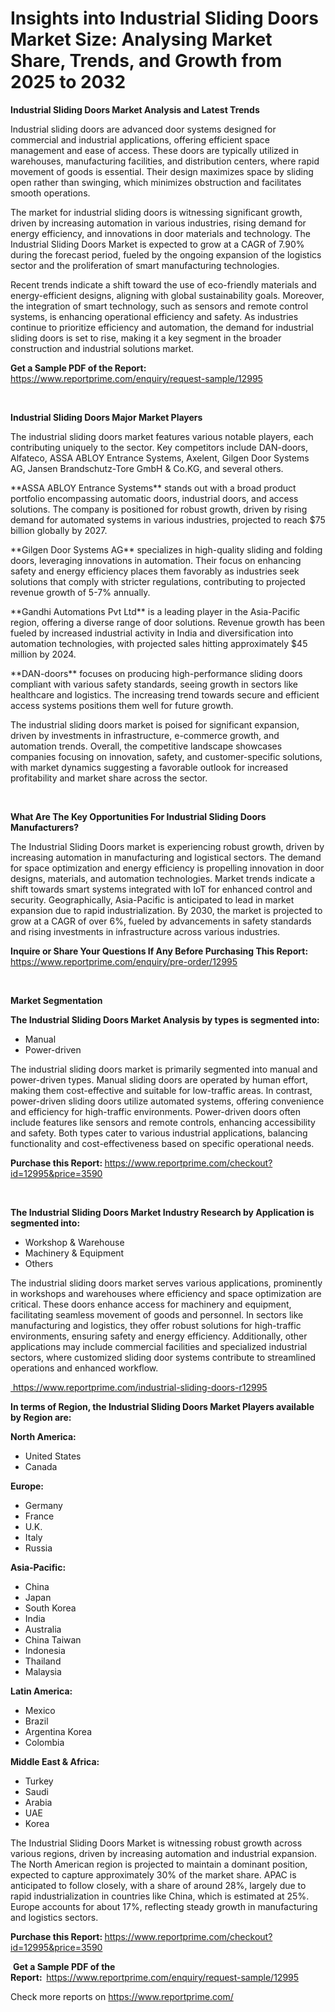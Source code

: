 <p><h1>Insights into Industrial Sliding Doors Market Size: Analysing Market Share, Trends, and Growth from 2025 to 2032</h1></p><p><strong>Industrial Sliding Doors Market Analysis and Latest Trends</strong></p>
<p><p>Industrial sliding doors are advanced door systems designed for commercial and industrial applications, offering efficient space management and ease of access. These doors are typically utilized in warehouses, manufacturing facilities, and distribution centers, where rapid movement of goods is essential. Their design maximizes space by sliding open rather than swinging, which minimizes obstruction and facilitates smooth operations.</p><p>The market for industrial sliding doors is witnessing significant growth, driven by increasing automation in various industries, rising demand for energy efficiency, and innovations in door materials and technology. The Industrial Sliding Doors Market is expected to grow at a CAGR of 7.90% during the forecast period, fueled by the ongoing expansion of the logistics sector and the proliferation of smart manufacturing technologies.</p><p>Recent trends indicate a shift toward the use of eco-friendly materials and energy-efficient designs, aligning with global sustainability goals. Moreover, the integration of smart technology, such as sensors and remote control systems, is enhancing operational efficiency and safety. As industries continue to prioritize efficiency and automation, the demand for industrial sliding doors is set to rise, making it a key segment in the broader construction and industrial solutions market.</p></p>
<p><strong>Get a Sample PDF of the Report:&nbsp;</strong> <a href="https://www.reportprime.com/enquiry/request-sample/12995?utm_campaign=2518&utm_medium=2&utm_source=Github&utm_content=ia&utm_term=19032025&utm_id=industrial-sliding-doors">https://www.reportprime.com/enquiry/request-sample/12995</a></p>
<p>&nbsp;</p>
<p><strong>Industrial Sliding Doors Major Market Players</strong></p>
<p><p>The industrial sliding doors market features various notable players, each contributing uniquely to the sector. Key competitors include DAN-doors, Alfateco, ASSA ABLOY Entrance Systems, Axelent, Gilgen Door Systems AG, Jansen Brandschutz-Tore GmbH & Co.KG, and several others.</p><p>**ASSA ABLOY Entrance Systems** stands out with a broad product portfolio encompassing automatic doors, industrial doors, and access solutions. The company is positioned for robust growth, driven by rising demand for automated systems in various industries, projected to reach $75 billion globally by 2027.</p><p>**Gilgen Door Systems AG** specializes in high-quality sliding and folding doors, leveraging innovations in automation. Their focus on enhancing safety and energy efficiency places them favorably as industries seek solutions that comply with stricter regulations, contributing to projected revenue growth of 5-7% annually.</p><p>**Gandhi Automations Pvt Ltd** is a leading player in the Asia-Pacific region, offering a diverse range of door solutions. Revenue growth has been fueled by increased industrial activity in India and diversification into automation technologies, with projected sales hitting approximately $45 million by 2024.</p><p>**DAN-doors** focuses on producing high-performance sliding doors compliant with various safety standards, seeing growth in sectors like healthcare and logistics. The increasing trend towards secure and efficient access systems positions them well for future growth.</p><p>The industrial sliding doors market is poised for significant expansion, driven by investments in infrastructure, e-commerce growth, and automation trends. Overall, the competitive landscape showcases companies focusing on innovation, safety, and customer-specific solutions, with market dynamics suggesting a favorable outlook for increased profitability and market share across the sector.</p></p>
<p>&nbsp;</p>
<p><strong>What Are The Key Opportunities For Industrial Sliding Doors Manufacturers?</strong></p>
<p><p>The Industrial Sliding Doors market is experiencing robust growth, driven by increasing automation in manufacturing and logistical sectors. The demand for space optimization and energy efficiency is propelling innovation in door designs, materials, and automation technologies. Market trends indicate a shift towards smart systems integrated with IoT for enhanced control and security. Geographically, Asia-Pacific is anticipated to lead in market expansion due to rapid industrialization. By 2030, the market is projected to grow at a CAGR of over 6%, fueled by advancements in safety standards and rising investments in infrastructure across various industries.</p></p>
<p><strong>Inquire or Share Your Questions If Any Before Purchasing This Report:</strong> <a href="https://www.reportprime.com/enquiry/pre-order/12995?utm_campaign=2518&utm_medium=2&utm_source=Github&utm_content=ia&utm_term=19032025&utm_id=industrial-sliding-doors">https://www.reportprime.com/enquiry/pre-order/12995</a></p>
<p>&nbsp;</p>
<p><strong>Market Segmentation</strong></p>
<p><strong>The Industrial Sliding Doors Market Analysis by types is segmented into:</strong></p>
<p><ul><li>Manual</li><li>Power-driven</li></ul></p>
<p><p>The industrial sliding doors market is primarily segmented into manual and power-driven types. Manual sliding doors are operated by human effort, making them cost-effective and suitable for low-traffic areas. In contrast, power-driven sliding doors utilize automated systems, offering convenience and efficiency for high-traffic environments. Power-driven doors often include features like sensors and remote controls, enhancing accessibility and safety. Both types cater to various industrial applications, balancing functionality and cost-effectiveness based on specific operational needs.</p></p>
<p><strong>Purchase this Report:&nbsp;</strong><a href="https://www.reportprime.com/checkout?id=12995&price=3590&utm_campaign=2518&utm_medium=2&utm_source=Github&utm_content=ia&utm_term=19032025&utm_id=industrial-sliding-doors">https://www.reportprime.com/checkout?id=12995&price=3590</a></p>
<p>&nbsp;</p>
<p><strong>The Industrial Sliding Doors Market Industry Research by Application is segmented into:</strong></p>
<p><ul><li>Workshop & Warehouse</li><li>Machinery & Equipment</li><li>Others</li></ul></p>
<p><p>The industrial sliding doors market serves various applications, prominently in workshops and warehouses where efficiency and space optimization are critical. These doors enhance access for machinery and equipment, facilitating seamless movement of goods and personnel. In sectors like manufacturing and logistics, they offer robust solutions for high-traffic environments, ensuring safety and energy efficiency. Additionally, other applications may include commercial facilities and specialized industrial sectors, where customized sliding door systems contribute to streamlined operations and enhanced workflow.</p></p>
<p><a href="https://www.reportprime.com/industrial-sliding-doors-r12995?utm_campaign=2518&utm_medium=2&utm_source=Github&utm_content=ia&utm_term=19032025&utm_id=industrial-sliding-doors">&nbsp;https://www.reportprime.com/industrial-sliding-doors-r12995</a></p>
<p><strong>In terms of Region, the Industrial Sliding Doors Market Players available by Region are:</strong></p>
<p>
    <p> <strong> North America: </strong>
        <ul>
            <li>United States</li>
            <li>Canada</li>
        </ul>
        </p> 
    <p> <strong> Europe: </strong>
        <ul>
            <li>Germany</li>
            <li>France</li>
            <li>U.K.</li>
            <li>Italy</li>
            <li>Russia</li>
        </ul>
        </p> 
    <p> <strong> Asia-Pacific: </strong>
        <ul>
            <li>China</li>
            <li>Japan</li>
            <li>South Korea</li>
            <li>India</li>
            <li>Australia</li>
            <li>China Taiwan</li>
            <li>Indonesia</li>
            <li>Thailand</li>
            <li>Malaysia</li>
        </ul>
        </p> 
    <p> <strong> Latin America: </strong>
        <ul>
            <li>Mexico</li>
            <li>Brazil</li>
            <li>Argentina Korea</li>
            <li>Colombia</li>
        </ul>
        </p> 
    <p> <strong> Middle East & Africa: </strong>
        <ul>
            <li>Turkey</li>
            <li>Saudi</li>
            <li>Arabia</li>
            <li>UAE</li>
            <li>Korea</li>
        </ul>
    </p>
    </p>
<p><p>The Industrial Sliding Doors Market is witnessing robust growth across various regions, driven by increasing automation and industrial expansion. The North American region is projected to maintain a dominant position, expected to capture approximately 30% of the market share. APAC is anticipated to follow closely, with a share of around 28%, largely due to rapid industrialization in countries like China, which is estimated at 25%. Europe accounts for about 17%, reflecting steady growth in manufacturing and logistics sectors.</p></p>
<p><strong>Purchase this Report: </strong><a href="https://www.reportprime.com/checkout?id=12995&price=3590&utm_campaign=2518&utm_medium=2&utm_source=Github&utm_content=ia&utm_term=19032025&utm_id=industrial-sliding-doors">https://www.reportprime.com/checkout?id=12995&price=3590</a></p>
<p>&nbsp;<strong>Get a Sample PDF of the Report:&nbsp;&nbsp;</strong><a href="https://www.reportprime.com/enquiry/request-sample/12995?utm_campaign=2518&utm_medium=2&utm_source=Github&utm_content=ia&utm_term=19032025&utm_id=industrial-sliding-doors">https://www.reportprime.com/enquiry/request-sample/12995</a></p>
<p><strong></strong></p>
<p>Check more reports on <a href="https://www.reportprime.com/?utm_campaign=2518&utm_medium=2&utm_source=Github&utm_content=ia&utm_term=19032025&utm_id=industrial-sliding-doors">https://www.reportprime.com/</a></p>